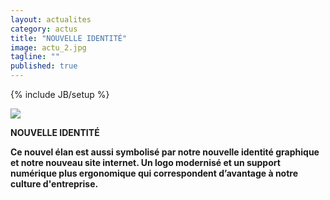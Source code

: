 ```yaml
---
layout: actualites
category: actus
title: "NOUVELLE IDENTITÉ"
image: actu_2.jpg
tagline: ""
published: true
---
```


{% include JB/setup %}

<div class="row">
<div class="col-md-12 col-lg-12">
  <div class="thumbnail">
        <img src="{{ ASSET_PATH }}/actus/actu_2_large.jpg" class="img-responsive">
  </div>
</div>
<div class="col-md-10 col-md-offset-1 text-center">
  <p>
<b>NOUVELLE IDENTITÉ<b><br/>

Ce nouvel élan est aussi symbolisé par notre nouvelle identité graphique et notre nouveau site internet. Un logo modernisé et un  support numérique plus ergonomique qui correspondent d’avantage à notre culture d'entreprise. </p>
</div>
</div>
